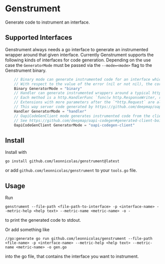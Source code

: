 # Genstrument

Generate code to instrument an interface.

## Supported Interfaces

Genstrument always needs a go interface to generate an instrumented wrapper around that given interface.
Currently Genstrument supports the following kinds of interfaces for code generation.
Depending on the use case the `GeneratorMode` must be passed via the `--mode=<mode>` flag to the Genstrument binary.

[embedmd]:# (generator/generator.go go /^[ \t\f\v]*\/\/ Binary mode/ /^[ \t\f\v]*OapiCodeGenClient.*$/)
```go
	// Binary mode can generate instrumented code for an interface which methods return an error as the last argument.
	// With respect to the value of the error (nil or not nil), the corresponding counter in the counter vector will be increased.
	Binary GeneratorMode = "binary"
	// Handler can generate instrumented wrappers around a typical http server interface.
	// Each method is a http.HandlerFunc `func(w http.ResponseWriter, r *http.Request)`.
	// Extensions with more parameters after the `*http.Request` are also possible.
	// This way server code generated by https://github.com/deepmap/oapi-codegen can be instrumented.
	Handler GeneratorMode = "handler"
	// OapiCodeGenClient mode generates instrumented code from the client interface generated by https://github.com/deepmap/oapi-codegen.
	// See https://github.com/deepmap/oapi-codegen#generated-client-boilerplate.
	OapiCodeGenClient GeneratorMode = "oapi-codegen-client"
```

## Install

Install with
```shell
go install github.com/leonnicolas/genstrument@latest
```

or add `github.com/leonnicolas/genstrument` to your `tools.go` file.

## Usage

Run
```shell
genstrument --file-path <file-path-to-interface> -p <interface-name> --metric-help <help text> --metric-name <metric-name> -o -
```
to print the generated code to stdout.

Or add something like
```shell
//go:generate go run github.com/leonnicolas/genstrument --file-path <file-name> -p <interface-name> --metric-help <help text> --metric-name <metric-name> -o gen.go
```
into the go file, that contains the interface you want to instrument.
